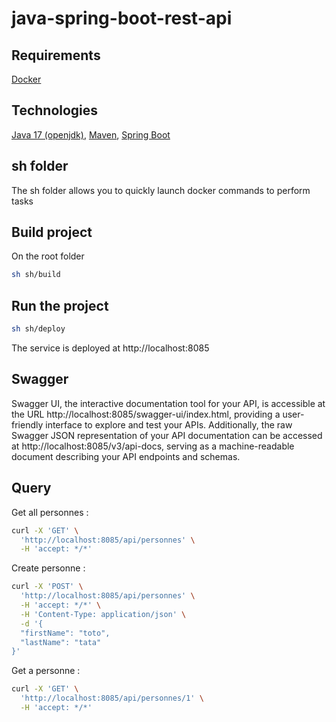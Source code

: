 # java-spring-boot-rest-api

## Requirements
[Docker](https://www.docker.com/)

## Technologies 
[Java 17 (openjdk)](https://openjdk.org/projects/jdk/17/), [Maven](https://maven.apache.org/), [Spring Boot](https://spring.io/projects/spring-boot)

## sh folder

The sh folder allows you to quickly launch docker commands to perform tasks

## Build project
On the root folder
```bash
sh sh/build
```

## Run the project
```bash
sh sh/deploy
```

The service is deployed at http://localhost:8085

## Swagger

Swagger UI, the interactive documentation tool for your API, is accessible at the URL http://localhost:8085/swagger-ui/index.html, providing a user-friendly interface to explore and test your APIs. Additionally, the raw Swagger JSON representation of your API documentation can be accessed at http://localhost:8085/v3/api-docs, serving as a machine-readable document describing your API endpoints and schemas.

## Query

Get all personnes : 
```bash
curl -X 'GET' \
  'http://localhost:8085/api/personnes' \
  -H 'accept: */*'
```

Create personne :
```bash
curl -X 'POST' \
  'http://localhost:8085/api/personnes' \
  -H 'accept: */*' \
  -H 'Content-Type: application/json' \
  -d '{
  "firstName": "toto",
  "lastName": "tata"
}'
```

Get a personne :
```bash
curl -X 'GET' \
  'http://localhost:8085/api/personnes/1' \
  -H 'accept: */*'
```
